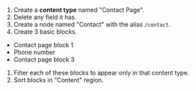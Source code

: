 1. Create a **content type** named "Contact Page".
1. Delete any field it has.
1. Create a node named "Contact" with the alias `/contact`.
1. Create 3 basic blocks.
 * Contact page block 1
 * Phone number
 * Contact page block 3
1. Filter each of these blocks to appear only in that content type.
1. Sort blocks in "Content" region.
